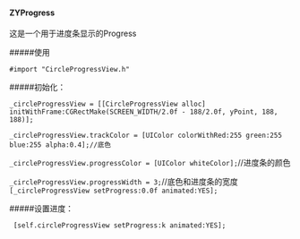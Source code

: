 #### ZYProgress

这是一个用于进度条显示的Progress

#####使用

`#import "CircleProgressView.h"`

#####初始化：

`_circleProgressView = [[CircleProgressView alloc] initWithFrame:CGRectMake(SCREEN_WIDTH/2.0f - 188/2.0f, yPoint, 188, 188)];`

`_circleProgressView.trackColor = [UIColor colorWithRed:255 green:255 blue:255 alpha:0.4];//底色`

`_circleProgressView.progressColor = [UIColor whiteColor];`//进度条的颜色

`_circleProgressView.progressWidth = 3;`//底色和进度条的宽度
`[_circleProgressView setProgress:0.0f animated:YES];`
        
#####设置进度：

` [self.circleProgressView setProgress:k animated:YES];`